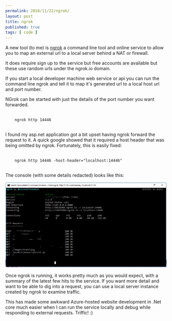 ```yaml
---
permalink: 2018/11/22/ngrok/
layout: post
title: ngrok
published: true
tags: [ code ]
---
```


A new tool (to me) is <a href="https://ngrok.com/">ngrok</a> a command line tool and 
online service to allow you to map an external url to a local server behind a NAT or firewall.

It does require sign up to the service but free accounts are available but these use random 
urls under the ngrok.io domain. 

If you start a local developer machine web service or api you can run the command line ngrok 
and tell it to map it's generated url to a local host url and port number. 

NGrok can be started with just the details of the port number you want forwarded. 

~~~
	
	ngrok http 14446
	
~~~

I found my asp.net application got a bit upset having ngrok forward the request to it. A quick google showed 
that it required a host header that was being omitted by ngrok. Fortunately, this is easily fixed:


~~~
	
	ngrok http 14446 -host-header="localhost:14446"
	
~~~


The console (with some details redacted) looks like this:

<img src="/img/posts/ngrok/ngrok-console.webp" alt="ngrok" class="u-max-full-width" />

Once ngrok is running, it works pretty much as you would expect, with a summary of the latest 
few hits to the service. If you want more detail and want to be able to dig into a request, you 
can use a local server instance created by ngrok to examine traffic. 

This has made some awkward Azure-hosted website development in .Net core much easier when I can run 
the service locally and debug while responding to external requests. Triffic! :)

